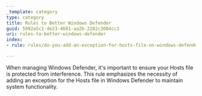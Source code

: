```yaml
---
_template: category
type: category
title: Rules to Better Windows Defender
guid: 5992a5c1-de23-4601-aa2b-2282c3004cc3
uri: rules-to-better-windows-defender
index:
- rule: rules/do-you-add-an-exception-for-hosts-file-on-windows-defender/rule.md

---
```


When managing Windows Defender, it's important to ensure your Hosts file is protected from interference. This rule emphasizes the necessity of adding an exception for the Hosts file in Windows Defender to maintain system functionality.
